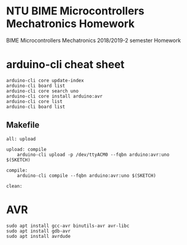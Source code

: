 # NTU BIME Microcontrollers Mechatronics Homework
BIME Microcontrollers Mechatronics 2018/2019-2 semester Homework

# arduino-cli cheat sheet
```
arduino-cli core update-index
arduino-cli board list
arduino-cli core search uno
arduino-cli core install arduino:avr
arduino-cli core list
arduino-cli board list
```

## Makefile
```
all: upload

upload: compile
	arduino-cli upload -p /dev/ttyACM0 --fqbn arduino:avr:uno $(SKETCH)

compile:
	arduino-cli compile --fqbn arduino:avr:uno $(SKETCH)

clean:
```

# AVR
```
sudo apt install gcc-avr binutils-avr avr-libc
sudo apt install gdb-avr
sudo apt install avrdude
```
